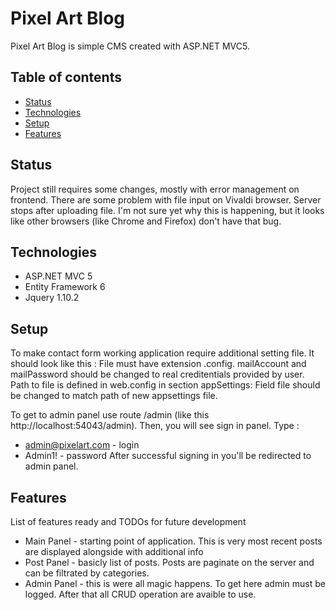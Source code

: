 # Pixel Art Blog
Pixel Art Blog is simple CMS created with ASP.NET MVC5.   

## Table of contents
* [Status](#status)
* [Technologies](#technologies)
* [Setup](#setup)
* [Features](#features)


## Status
Project still requires some changes, mostly with error management on frontend. There are some problem with file input on Vivaldi browser. Server stops after uploading file. I'm not sure yet why this is happening, but it looks like other browsers (like Chrome and Firefox) don't have that bug.


## Technologies
* ASP.NET MVC 5
* Entity Framework 6 
* Jquery 1.10.2


## Setup
To make contact form working application require additional setting file. It should look like this :
  <appSettings>
    <add key="mailAccount" value="example@email.com" />
    <add key="mailPassword" value="ExamplePassword" />
    <add key="host" value="smtp.gmail.com" />
    <add key="port" value="587" />
    <add key="enableSsl" value="true" />
  </appSettings>
File must have extension .config. mailAccount and mailPassword should be changed to real creditentials provided by user. 
Path to file is defined in web.config in section appSettings: 
  <appSettings file="..\..\appsettings.config">
Field file should be changed to match path of new appsettings file.

To get to admin panel use route /admin (like this http://localhost:54043/admin). Then, you will see sign in panel. Type :
* admin@pixelart.com - login
* Admin1! - password
After successful signing in you'll be redirected to admin panel.


## Features
List of features ready and TODOs for future development
* Main Panel - starting point of application. This is very most recent posts are displayed alongside with additional info
* Post Panel - basicly list of posts. Posts are paginate on the server and can be filtrated by categories.
* Admin Panel - this is were all magic happens. To get here admin must be logged. After that all CRUD operation are avaible to use.




